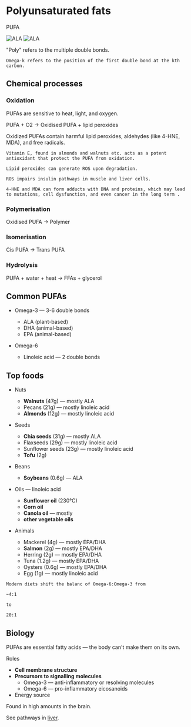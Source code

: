 # Polyunsaturated fats

PUFA

![ALA](https://upload.wikimedia.org/wikipedia/commons/thumb/0/0f/ALAnumbering.svg/500px-ALAnumbering.svg.png)
![ALA](https://upload.wikimedia.org/wikipedia/commons/thumb/c/c5/Linolenic-acid-3D-vdW.png/500px-Linolenic-acid-3D-vdW.png)

"Poly" refers to the multiple double bonds.

~~~admonish tip title="Omega-k"
Omega-k refers to the position of the first double bond at the kth carbon.
~~~

## Chemical processes

### Oxidation

PUFAs are sensitive to heat, light, and oxygen.

PUFA + O2 -> Oxidised PUFA + lipid peroxides

Oxidized PUFAs contain harmful lipid peroxides, aldehydes (like 4-HNE, MDA), and free radicals.

~~~admonish tip title="Vitamin E in foods"
Vitamin E, found in almonds and walnuts etc. acts as a potent antioxidant that protect the PUFA from oxidation.
~~~

~~~admonish warning title= "Insulin resistance"
Lipid peroxides can generate ROS upon degradation.

ROS impairs insulin pathways in muscle and liver cells. 
~~~

~~~admonish warning title="Genotoxic, cytotoxic"
4-HNE and MDA can form adducts with DNA and proteins, which may lead to mutations, cell dysfunction, and even cancer in the long term .
~~~

### Polymerisation

Oxidised PUFA -> Polymer

### Isomerisation

Cis PUFA -> Trans PUFA

### Hydrolysis

PUFA + water + heat -> FFAs + glycerol

## Common PUFAs

* Omega-3 — 3-6 double bonds

    * ALA (plant-based)
    * DHA (animal-based)
    * EPA (animal-based)

* Omega-6

    * Linoleic acid — 2 double bonds

## Top foods

* Nuts
    * **Walnuts** (47g) — mostly ALA
    * Pecans (21g) — mostly linoleic acid
    * **Almonds** (12g) — mostly linoleic acid

* Seeds
    * **Chia seeds** (31g) — mostly ALA
    * Flaxseeds (29g) — mostly linoleic acid
    * Sunflower seeds (23g) — mostly linoleic acid
    * **Tofu** (2g)
* Beans
    * **Soybeans** (0.6g) — ALA
* Oils — linoleic acid
  * **Sunflower oil** (230°C)
  * **Corn oil**
  * **Canola oil** — mostly 
  * **other vegetable oils**
* Animals
    * Mackerel (4g) — mostly EPA/DHA
    * **Salmon** (2g) — mostly EPA/DHA
    * Herring (2g) — mostly EPA/DHA
    * Tuna (1.2g) — mostly EPA/DHA
    * Oysters (0.6g) — mostly EPA/DHA
    * Egg (1g) — mostly linoleic acid

~~~admonish warning title="Imbalance in Omega-6:Omega-3"
Modern diets shift the balanc of Omega-6:Omega-3 from

~4:1

to

20:1
~~~

## Biology

PUFAs are essential fatty acids — the body can't make them on its own.

Roles
* **Cell membrane structure**
* **Precursors to signalling molecules**
    * Omega-3 — anti-inflammatory or resolving molecules
    * Omega-6 — pro-inflammatory eicosanoids
* Energy source

Found in high amounts in the brain.

See pathways in [liver](../biology/organs/liver.md).

